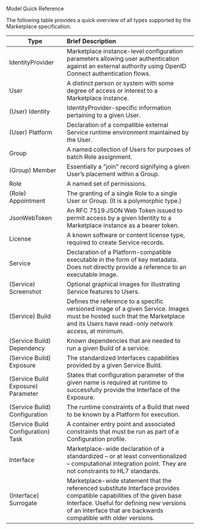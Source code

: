 Model Quick Reference

The following table provides a quick overview of all types supported by the Marketplace specification.

| Type                        | Brief Description                     |
| ----------------------------|:--------------------------------------|
|IdentityProvider|Marketplace instance-level configuration parameters allowing user authentication against an external authority using OpenID Connect authentication flows.
|User|A distinct person or system with some degree of access or interest to a Marketplace instance.
|(User) Identity|IdentityProvider-specific information pertaining to a given User.
|(User) Platform|Declaration of a compatible external Service runtime environment maintained by the User.
|Group|A named collection of Users for purposes of batch Role assignment.
|(Group) Member|Essentially a "join" record signifying a given User’s placement within a Group.
|Role|A named set of permissions.
|(Role) Appointment|The granting of a single Role to a single User or Group. (It is a polymorphic type.)
|JsonWebToken|An RFC 7519 JSON Web Token issued to permit access by a given Identity to a Marketplace instance as a bearer token.
|License|A known software or content license type, required to create Service records.
|Service|Declaration of a Platform-compatible executable in the form of key metadata. Does not directly provide a reference to an executable image.
|(Service) Screenshot|Optional graphical images for illustrating Service features to Users.
|(Service) Build|Defines the reference to a specific versioned image of a given Service. Images must be hosted such that the Marketplace and its Users have read-only network access, at minimum.
|(Service Build) Dependency|Known dependencies that are needed to run a given Build of a service. 
|(Service Build) Exposure|The standardized Interfaces capabilities provided by a given Service Build.
|(Service Build Exposure) Parameter |States that configuration parameter of the given name is required at runtime to successfully provide the Interface of the Exposure.
|(Service Build) Configuration|The runtime constraints of a Build that need to be known by a Platform for execution.
|(Service Build Configuration) Task|A container entry point and associated constraints that must be run as part of a Configuration profile.
|Interface|Marketplace-wide declaration of a standardized – or at least conventionalized – computational integration point. They are not constraints to HL7 standards.
|(Interface) Surrogate|Marketplace-wide statement that the referenced substitute Interface provides compatible capabilities of the given base Interface. Useful for defining new versions of an Interface that are backwards compatible with older versions.
